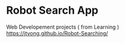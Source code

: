 # Robot Search App
Web Developement projects ( from Learning )
https://jtvong.github.io/Robot-Searching/
